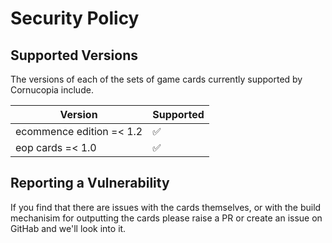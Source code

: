 # Security Policy

## Supported Versions

The versions of each of the sets of game cards currently supported by Cornucopia include.

| Version                  | Supported          |
| ------------------------ | ------------------ |
| ecommence edition =< 1.2 | :white_check_mark: |
| eop cards =< 1.0         | :white_check_mark: |

## Reporting a Vulnerability

If you find that there are issues with the cards themselves, or with the build mechanisim for outputting the cards please raise a PR or create an issue on GitHab and we'll look into it.
